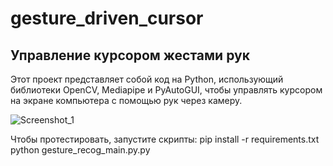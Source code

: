 # gesture_driven_cursor

## Управление курсором жестами рук
Этот проект представляет собой код на Python, использующий библиотеки OpenCV, Mediapipe и PyAutoGUI, чтобы управлять курсором на экране компьютера с помощью рук через камеру.

![Screenshot_1](https://github.com/kadessovb02/gesture_driven_cursor/assets/79316834/5331f218-0066-4663-b974-25169c5eddcd)

Чтобы протестировать, запустите скрипты:
pip install -r requirements.txt
python gesture_recog_main.py.py

